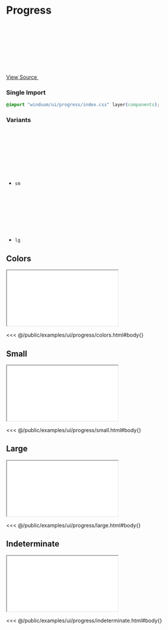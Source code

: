 # Progress

<a href="https://github.com/winduum/winduum/blob/main/src/ui/progress/default.css" target="_blank" rel="noreferrer" class="winduum-gh-link">View Source <svg><use href="#icon-gh" /></svg></a>

### Single Import

```css
@import "winduum/ui/progress/index.css" layer(components);
```

### Variants

* `sm` <a href="https://github.com/winduum/winduum/blob/main/src/ui/progress/sm.css" target="_blank" rel="noreferrer" class="winduum-gh-link"><svg><use href="#icon-gh" /></svg></a>
* `lg` <a href="https://github.com/winduum/winduum/blob/main/src/ui/progress/lg.css" target="_blank" rel="noreferrer" class="winduum-gh-link"><svg><use href="#icon-gh" /></svg></a>

## Colors

<iframe onload="this.style.visibility = 'visible';" src="/examples/ui/progress/colors.html"></iframe>

<<< @/public/examples/ui/progress/colors.html#body{}

## Small

<iframe onload="this.style.visibility = 'visible';" src="/examples/ui/progress/small.html"></iframe>

<<< @/public/examples/ui/progress/small.html#body{}

## Large

<iframe onload="this.style.visibility = 'visible';" src="/examples/ui/progress/large.html"></iframe>

<<< @/public/examples/ui/progress/large.html#body{}

## Indeterminate

<iframe onload="this.style.visibility = 'visible';" src="/examples/ui/progress/indeterminate.html"></iframe>

<<< @/public/examples/ui/progress/indeterminate.html#body{}
